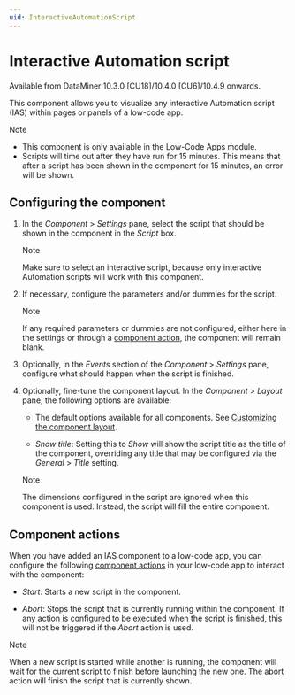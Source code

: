 ```yaml
---
uid: InteractiveAutomationScript
---
```


# Interactive Automation script

Available from DataMiner 10.3.0 [CU18]/10.4.0 [CU6]/10.4.9 onwards.<!-- RN 39969 -->

This component allows you to visualize any interactive Automation script (IAS) within pages or panels of a low-code app.

> [!NOTE]
>
> - This component is only available in the Low-Code Apps module.
> - Scripts will time out after they have run for 15 minutes. This means that after a script has been shown in the component for 15 minutes, an error will be shown.

## Configuring the component

1. In the *Component* > *Settings* pane, select the script that should be shown in the component in the *Script* box.

   > [!NOTE]
   > Make sure to select an interactive script, because only interactive Automation scripts will work with this component.

1. If necessary, configure the parameters and/or dummies for the script.

   > [!NOTE]
   > If any required parameters or dummies are not configured, either here in the settings or through a [component action](#component-actions), the component will remain blank.

1. Optionally, in the *Events* section of the *Component* > *Settings* pane, configure what should happen when the script is finished.

1. Optionally, fine-tune the component layout. In the *Component* > *Layout* pane, the following options are available:

   - The default options available for all components. See [Customizing the component layout](xref:Customize_Component_Layout).

   - *Show title*: Setting this to *Show* will show the script title as the title of the component, overriding any title that may be configured via the *General* > *Title* setting.

   > [!NOTE]
   > The dimensions configured in the script are ignored when this component is used. Instead, the script will fill the entire component.

## Component actions

When you have added an IAS component to a low-code app, you can configure the following [component actions](xref:LowCodeApps_event_config#executing-a-component-action) in your low-code app to interact with the component:

- *Start*: Starts a new script in the component.

- *Abort*: Stops the script that is currently running within the component. If any action is configured to be executed when the script is finished, this will not be triggered if the *Abort* action is used.

> [!NOTE]
> When a new script is started while another is running, the component will wait for the current script to finish before launching the new one. The abort action will finish the script that is currently shown.
